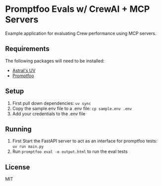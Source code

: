 # Promptfoo Evals w/ CrewAI + MCP Servers
Example application for evaluating Crew performance using MCP servers.

## Requirements
The following packages will need to be installed:
- [Astral's UV](https://docs.astral.sh/uv/#installation)
- [Promptfoo](https://www.promptfoo.dev/docs/installation/)

## Setup
1. First pull down dependencies: `uv sync`
2. Copy the sample.env file to a .env file: `cp sample.env .env`
3. Add your credentials to the .env file


## Running
1. First Start the FastAPI server to act as an interface for promptfoo tests: `uv run main.py`
2. Run `promptfoo eval -o output.html` to run the eval tests

## License
MIT